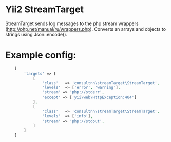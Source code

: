 Yii2 StreamTarget
=================
StreamTarget sends log messages to the php stream wrappers (http://php.net/manual/ru/wrappers.php).
Converts an arrays and objects to strings using Json::encode().

Example config:
===============

```php
    [
        'targets' => [
            [
                'class'   => 'consultnn\streamTarget\StreamTarget',
                'levels'  => ['error', 'warning'],
                'stream' => 'php://stderr',
                'except' => ['yii\web\HttpException:404']
            ],
            [
                'class'   => 'consultnn\streamTarget\StreamTarget',
                'levels'  => ['info'],
                'stream' => 'php://stdout',
            ]
        ]
    ]
```
